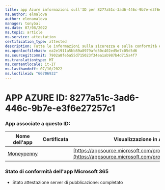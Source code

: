```yaml
---
title: app Azure informazioni sull'ID per 8277a51c-3ad6-446c-9b7e-e3f6e27257c1
ms.author: elmalova
author: elenamalova
manager: tonybal
ms.date: 07/08/2022
ms.topic: article
ms.service: attestation
certification_type: attested
description: Tutte le informazioni sulla sicurezza e sulla conformità disponibili per 8277a51c-3ad6-446c-9b7e-e3f6e27257c1.
ms.openlocfilehash: ea2e1911a5bb89a8979afe50c402ed5e7c05d5d6
ms.sourcegitcommit: 7902a8fe5a55d715023f34ea1ab987b4d715a4f7
ms.translationtype: MT
ms.contentlocale: it-IT
ms.lasthandoff: 07/10/2022
ms.locfileid: "66706932"
---
```

# <a name="azure-app-id-8277a51c-3ad6-446c-9b7e-e3f6e27257c1"></a>APP AZURE ID: 8277a51c-3ad6-446c-9b7e-e3f6e27257c1


### <a name="apps-associated-with-this-id"></a>App associate a questo ID:
| **Nome dell'app** | **Certificata** | **Visualizzazione in AppSource** |
|--------------|---------------|-----------------------|
| [Moneypenny](../forward/WA200003396.md) |  | [https://appsource.microsoft.com/product/office/WA200003396](https://appsource.microsoft.com/product/office/WA200003396) |

### <a name="microsoft-365-app-compliance-status"></a>Stato di conformità dell'app Microsoft 365
- Stato attestazione server di pubblicazione: completato
